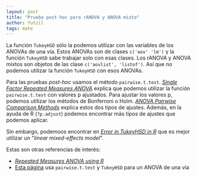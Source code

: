 ```yaml
---
layout: post
title: "Prueba post-hoc para rANOVA y ANOVA mixto"
author: Yutzil
tags: mate
---
```


La función `TukeyHSD` sólo la podemos utilizar con las variables de los ANOVAs de una vía.
Estos ANOVAs son de clases `c('aov' 'lm')` y la función `TukeyHSD` sabe trabajar solo con esas clases.
Los rANOVA y ANOVA mixtos son objetos de las clase `c('aovlist', 'listof')`.
Así que no podemos utilizar la función `TukeyHSD` con esos ANOVAs.

Para las pruebas _post-hoc_ usamos el método `pairwise.t.test`.
[_Single Factor Repeated Measures ANOVA_](http://ww2.coastal.edu/kingw/statistics/R-tutorials/repeated.html) explica que podemos utilizar la función `pairwise.t.test` con valores p ajustados.
Para ajustar los valores p, podemos utilizar los métodos de Bonferroni o Holm.
[_ANOVA Pairwise Comparison Methods_](http://rtutorialseries.blogspot.mx/2011/03/r-tutorial-series-anova-pairwise.html) explica estos dos tipos de ajustes.
Además, en la ayuda de R (`?p.adjust`) podemos encontrar más tipos de ajustes que podemos aplicar.

Sin embargo, podemoos encontrar en [_Error in TukeyHSD in R_](http://stackoverflow.com/questions/17534883/error-in-tukeyhsd-in-r) que es mejor utilizar un "_linear mixed-effects model_".

Estas son otras referencias de interés:

- [_Repeated Measures ANOVA using R_](https://gribblelab.wordpress.com/2009/03/09/repeated-measures-anova-using-r/)
- [Esta página](http://statistics.ats.ucla.edu/stat/r/faq/posthoc.htm) usa `pairwise.t.test` y `TukeyHSD` para un ANOVA de una vía
